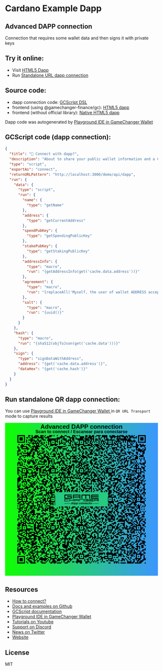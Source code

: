 
# Cardano Example Dapp

## **Advanced DAPP connection**

Connection that requires some wallet data and then signs it with private keys


## Try it online: 

-  Visit [HTML5 Dapp](https://gamechangerfinance.github.io/gamechanger.wallet/examples/Advanced%20DAPP%20connection.html)
-  Run [Standalone URL dapp connection](https://beta-wallet.gamechanger.finance/api/2/run/1-H4sIAAAAAAAAA4WTz27bMAzGX0XwxS7g1emGAUMug5EM6J9tCJoNOzMyE2uTJUGi1hpBgD3HLnvFPsKoxEHdoN1OhvT9SH4U6W1GijRm0-zhz-9fYmaNQUniTlErGnDufVZmDQbplSNlDXP1ykYSZEVowaPobfTCxZVWUtyB1khCmbX1HSRegGkEiNnV4tU7EdTGAEUO4uif6NW6F9SqwIUIuA71Lhk5FOMz3jvrqQ58Jw---NIjZzBfbz8ugAh9ctQSuWlVaStBtzbQ9M1kMqka7GwFTlWpjRQYmd1m-1r8PS02yAY6HMkbpM_pZldm0DQeQ3gqzqL3aKgeNMaCQ9Ms4uoG-6foMgnKbBb7t0pyogl-4LM0C6fw4OCKn3cEdyC9PTaQbTm2fuQKPha5BNnieer8fMiRn53t9ik3HrHjDl5O6NFpkFhrXeSf-oB6XfLUUMSAXtj1cej1fH77YbkUICU6Co8LwvJhyuO1UEZY33ACxuR451LmNLC8zIeMefmfHgLof9iPUTVFAneMthDal1H2-_bidWFX37_Y62DN6eNxwaEiL_J4h_g4Z_0bN3DchNG-7GfyfAO79HfxzSXen3DJaX6w_RdPPDJNowMAAA)

## Source code:

- dapp connection code: [GCScript DSL](Advanced%20DAPP%20connection.gcscript)
- frontend (using @gamechanger-finance/gc): [HTML5 dapp](Advanced%20DAPP%20connection.html)
- frontend (without official library): [Native HTML5 dapp](Advanced%20DAPP%20connection_nolib.html)

Dapp code was autogenerated by [Playground IDE in GameChanger Wallet ](https://beta-wallet.gamechanger.finance/playground)

## GCScript code (dapp connection):
```json
{
  "title": "🚀 Connect with dapp?",
  "description": "About to share your public wallet information and a CIP-8 signature to verify this data",
  "type": "script",
  "exportAs": "connect",
  "returnURLPattern": "http://localhost:3000/demo/api/dapp",
  "run": {
    "data": {
      "type": "script",
      "run": {
        "name": {
          "type": "getName"
        },
        "address": {
          "type": "getCurrentAddress"
        },
        "spendPubKey": {
          "type": "getSpendingPublicKey"
        },
        "stakePubKey": {
          "type": "getStakingPublicKey"
        },
        "addressInfo": {
          "type": "macro",
          "run": "{getAddressInfo(get('cache.data.address'))}"
        },
        "agreement": {
          "type": "macro",
          "run": "{replaceAll('Myself, the user of wallet ADDRESS accepts to share all this information in order to connect with the dapp','ADDRESS',get('cache.data.address'))}"
        },
        "salt": {
          "type": "macro",
          "run": "{uuid()}"
        }
      }
    },
    "hash": {
      "type": "macro",
      "run": "{sha512(objToJson(get('cache.data')))}"
    },
    "sign": {
      "type": "signDataWithAddress",
      "address": "{get('cache.data.address')}",
      "dataHex": "{get('cache.hash')}"
    }
  }
}
```

## Run standalone QR dapp connection: 

You can use [Playground IDE in GameChanger Wallet ](https://beta-wallet.gamechanger.finance/playground) in `QR URL Transport` mode to capture results

[![This GCScript/URL is too large! make it shorter uploading parts to GCFS. Unable to generate QR code](Advanced%20DAPP%20connection.png)](https://gamechangerfinance.github.io/gamechanger.wallet/examples/Advanced%20DAPP%20connection.png)

## Resources
- [How to connect?](https://www.npmjs.com/package/@gamechanger-finance/gc)
- [Docs and examples on Github](https://github.com/GameChangerFinance/gamechanger.wallet/)
- [GCScript documentation](https://beta-wallet.gamechanger.finance/doc/api/v2)
- [Playground IDE in GameChanger Wallet ](https://beta-wallet.gamechanger.finance/playground)
- [Tutorials on Youtube](https://www.youtube.com/@gamechanger.finance)
- [Support on Discord](https://discord.gg/vpbfyRaDKG)
- [News on Twitter](https://twitter.com/GameChangerOk)
- [Website](https://gamechanger.finance)

## License
MIT 
    
